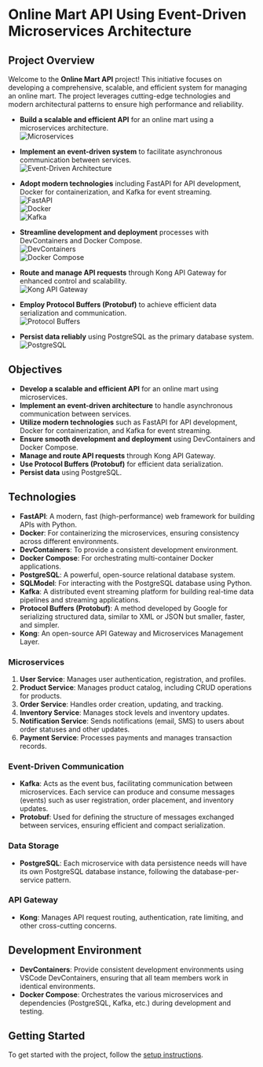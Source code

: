 
# Online Mart API Using Event-Driven Microservices Architecture

## Project Overview

Welcome to the **Online Mart API** project! This initiative focuses on developing a comprehensive, scalable, and efficient system for managing an online mart. The project leverages cutting-edge technologies and modern architectural patterns to ensure high performance and reliability.

- **Build a scalable and efficient API** for an online mart using a microservices architecture.  
  ![Microservices](https://img.icons8.com/ios/50/000000/microservices.png)

- **Implement an event-driven system** to facilitate asynchronous communication between services.  
  ![Event-Driven Architecture](https://img.icons8.com/ios/50/000000/event-schedule.png)

- **Adopt modern technologies** including FastAPI for API development, Docker for containerization, and Kafka for event streaming.  
  ![FastAPI](https://img.icons8.com/ios/50/ff6600/fastapi.png)  
  ![Docker](https://img.icons8.com/ios/50/2496ed/docker.png)  
  ![Kafka](https://img.icons8.com/ios/50/000000/apache-kafka.png)

- **Streamline development and deployment** processes with DevContainers and Docker Compose.  
  ![DevContainers](https://img.icons8.com/ios/50/000000/visual-studio-code.png)  
  ![Docker Compose](https://img.icons8.com/ios/50/000000/docker-compose.png)

- **Route and manage API requests** through Kong API Gateway for enhanced control and scalability.  
  ![Kong API Gateway](https://img.icons8.com/ios/50/000000/api.png)

- **Employ Protocol Buffers (Protobuf)** to achieve efficient data serialization and communication.  
  ![Protocol Buffers](https://img.icons8.com/ios/50/000000/protobuf.png)

- **Persist data reliably** using PostgreSQL as the primary database system.  
  ![PostgreSQL](https://img.icons8.com/ios/50/336791/postgresql.png)


## Objectives

- **Develop a scalable and efficient API** for an online mart using microservices.
- **Implement an event-driven architecture** to handle asynchronous communication between services.
- **Utilize modern technologies** such as FastAPI for API development, Docker for containerization, and Kafka for event streaming.
- **Ensure smooth development and deployment** using DevContainers and Docker Compose.
- **Manage and route API requests** through Kong API Gateway.
- **Use Protocol Buffers (Protobuf)** for efficient data serialization.
- **Persist data** using PostgreSQL.


## Technologies

- **FastAPI**: A modern, fast (high-performance) web framework for building APIs with Python.
- **Docker**: For containerizing the microservices, ensuring consistency across different environments.
- **DevContainers**: To provide a consistent development environment.
- **Docker Compose**: For orchestrating multi-container Docker applications.
- **PostgreSQL**: A powerful, open-source relational database system.
- **SQLModel**: For interacting with the PostgreSQL database using Python.
- **Kafka**: A distributed event streaming platform for building real-time data pipelines and streaming applications.
- **Protocol Buffers (Protobuf)**: A method developed by Google for serializing structured data, similar to XML or JSON but smaller, faster, and simpler.
- **Kong**: An open-source API Gateway and Microservices Management Layer.



### Microservices

1. **User Service**: Manages user authentication, registration, and profiles.
2. **Product Service**: Manages product catalog, including CRUD operations for products.
3. **Order Service**: Handles order creation, updating, and tracking.
4. **Inventory Service**: Manages stock levels and inventory updates.
5. **Notification Service**: Sends notifications (email, SMS) to users about order statuses and other updates.
6. **Payment Service**: Processes payments and manages transaction records.


### Event-Driven Communication
- **Kafka**: Acts as the event bus, facilitating communication between microservices. Each service can produce and consume messages (events) such as user registration, order placement, and inventory updates.
- **Protobuf**: Used for defining the structure of messages exchanged between services, ensuring efficient and compact serialization.

### Data Storage

- **PostgreSQL**: Each microservice with data persistence needs will have its own PostgreSQL database instance, following the database-per-service pattern.

### API Gateway

- **Kong**: Manages API request routing, authentication, rate limiting, and other cross-cutting concerns.

## Development Environment

- **DevContainers**: Provide consistent development environments using VSCode DevContainers, ensuring that all team members work in identical environments.
- **Docker Compose**: Orchestrates the various microservices and dependencies (PostgreSQL, Kafka, etc.) during development and testing.




## Getting Started

To get started with the project, follow the [setup instructions](#setup).

